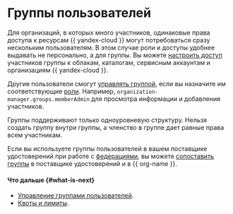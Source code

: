 # Группы пользователей

Для организаций, в которых много участников, одинаковые права доступа к ресурсам {{ yandex-cloud }} могут потребоваться сразу нескольким пользователям. В этом случае роли и доступы удобнее выдавать не персонально, а для группы. Вы можете [настроить доступ](../operations/manage-groups.md#access) участников группы к облакам, каталогам, сервисным аккаунтам и организациям {{ yandex-cloud }}.

Другие пользователи смогут [управлять группой](../operations/manage-groups.md#access-manage-group), если вы назначите им соответствующие [роли](../security/index.md#service-roles). Например, `organization-manager.groups.memberAdmin` для просмотра информации и добавления участников.

Группы поддерживают только одноуровневую структуру. Нельзя создать группу внутри группы, а членство в группе дает равные права всем участникам.

Если вы используете группы пользователей в вашем поставщике удостоверений при работе с [федерациями](add-federation.md), вы можете [сопоставить группы](add-federation.md#group-mapping) в поставщике удостоверений и в {{ org-name }}.

#### Что дальше {#what-is-next}

* [Управление группами пользователей](../operations/manage-groups.md).
* [Квоты и лимиты](limits.md).
